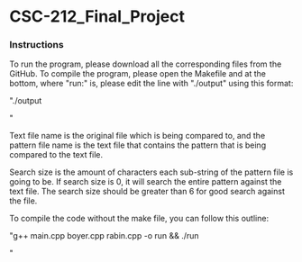 # CSC-212_Final_Project

### Instructions

To run the program, please download all the corresponding files from the GitHub. To compile the program, please open the Makefile and at the bottom, where "run:" is, please edit the line with "./output" using this format:

"./output <text file name> <pattern file name> <search size>"
  
Text file name is the original file which is being compared to, and the pattern file name is the text file that contains the pattern that is being compared to the text file.
  
Search size is the amount of characters each sub-string of the pattern file is going to be. If search size is 0, it will search the entire pattern against the text file. The search size should be greater than 6 for good search against the file. 
  
To compile the code without the make file, you can follow this outline:
  
"g++ main.cpp boyer.cpp rabin.cpp -o run && ./run <text file name> <pattern file name> <search size>"
